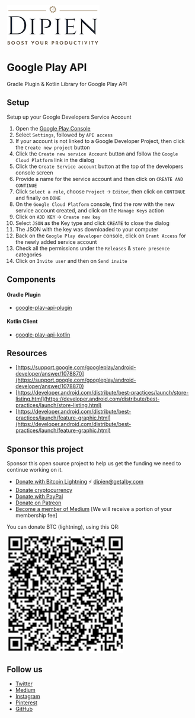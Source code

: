 [![Dipien](https://raw.githubusercontent.com/dipien/dipien-component-builder/master/.github/dipien_logo.png)](http://www.dipien.com)

# Google Play API
Gradle Plugin & Kotlin Library for Google Play API

## Setup

Setup up your Google Developers Service Account

1. Open the [Google Play Console](https://play.google.com/apps/publish/)
2. Select `Settings`, followed by `API access`
3. If your account is not linked to a Google Developer Project, then click the `Create new project` button
4. Click the `Create new service Account` button and follow the `Google Cloud Platform` link in the dialog
5. Click the `Create Service account` button at the top of the developers console screen
6. Provide a name for the service account and then click on `CREATE AND CONTINUE`
7. Click `Select a role`, choose `Project` -> `Editor`, then click on `CONTINUE` and finally on `DONE`
8. On the `Google Cloud Platform` console, find the row with the new service account created, and click on the `Manage Keys` action
9. Click on `ADD KEY` -> `Create new key`
11. Select `JSON` as the Key type and click `CREATE` to close the dialog
13. The JSON with the key was downloaded to your computer
14. Back on the `Google Play developer` console, click on `Grant Access` for the newly added service account
16. Check all the permissions under the `Releases` & `Store presence` categories
17. Click on `Invite user` and then on `Send invite`

## Components

#### Gradle Plugin
* [google-play-api-plugin](/google-play-api-plugin)

#### Kotlin Client
* [google-play-api-kotlin](/google-play-api-kotlin)

## Resources

* [https://support.google.com/googleplay/android-developer/answer/1078870](https://support.google.com/googleplay/android-developer/answer/1078870)
* [https://developer.android.com/distribute/best-practices/launch/store-listing.html](https://developer.android.com/distribute/best-practices/launch/store-listing.html)
* [https://developer.android.com/distribute/best-practices/launch/feature-graphic.html](https://developer.android.com/distribute/best-practices/launch/feature-graphic.html)

## Sponsor this project

Sponsor this open source project to help us get the funding we need to continue working on it.

* [Donate with Bitcoin Lightning](https://getalby.com/p/dipien) ⚡️ [dipien@getalby.com](https://getalby.com/p/dipien)
* [Donate cryptocurrency](http://coinbase.dipien.com/)
* [Donate with PayPal](http://paypal.dipien.com/)
* [Donate on Patreon](http://patreon.dipien.com/)
* [Become a member of Medium](https://maxirosson.medium.com/membership) [We will receive a portion of your membership fee]

You can donate BTC (lightning), using this QR:

![BTC](https://raw.githubusercontent.com/dipien/dipien-component-builder/master/.github/btc_lightning.png)

## Follow us
* [Twitter](http://twitter.dipien.com)
* [Medium](http://medium.dipien.com)
* [Instagram](http://instagram.dipien.com)
* [Pinterest](http://pinterest.dipien.com)
* [GitHub](http://github.dipien.com)
